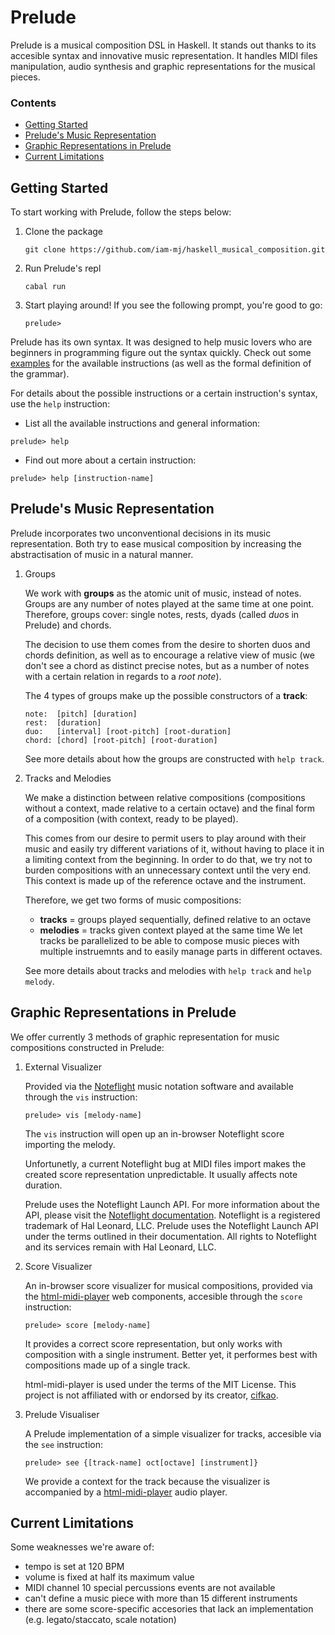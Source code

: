 # Prelude
Prelude is a musical composition DSL in Haskell. It stands out thanks to its accesible syntax and innovative music representation. It handles MIDI files manipulation, audio synthesis and graphic representations for the musical pieces.

### Contents
* [Getting Started](#getting-started)
* [Prelude's Music Representation](#preludes-music-representation)
* [Graphic Representations in Prelude](#graphic-representations-in-prelude)
* [Current Limitations](#current-limitations)

## Getting Started
To start working with Prelude, follow the steps below:
1. Clone the package
   ```
   git clone https://github.com/iam-mj/haskell_musical_composition.git
   ```
2. Run Prelude's repl
   ```
   cabal run
   ```
3. Start playing around!
   If you see the following prompt, you're good to go:
   ```
   prelude>
   ```

Prelude has its own syntax. It was designed to help music lovers who are beginners in programming figure out the syntax quickly.
Check out some [examples](grammar.txt) for the available instructions (as well as the formal definition of the grammar).

For details about the possible instructions or a certain instruction's syntax, use the `help` instruction:
* List all the available instructions and general information:
```
prelude> help
```
* Find out more about a certain instruction:
```
prelude> help [instruction-name]
```

## Prelude's Music Representation
Prelude incorporates two unconventional decisions in its music representation. Both try to ease musical composition by increasing the abstractisation of music in a natural manner.
1. Groups

   We work with **groups** as the atomic unit of music, instead of notes. Groups are any number of notes played at the same time at one point.
   Therefore, groups cover: single notes, rests, dyads (called *duo*s in Prelude) and chords.

   The decision to use them comes from the desire to shorten duos and chords definition, as well as to encourage a relative view of music (we don't see a chord as
   distinct precise notes, but as a number of notes with a certain relation in regards to a *root note*).

   The 4 types of groups make up the possible constructors of a **track**:
   ```
   note:  [pitch] [duration]
   rest:  [duration]
   duo:   [interval] [root-pitch] [root-duration]
   chord: [chord] [root-pitch] [root-duration]
   ```
   See more details about how the groups are constructed with `help track`.

3. Tracks and Melodies

   We make a distinction between relative compositions (compositions without a context, made relative to a certain octave) and the final form of a composition (with context, ready to be played).

   This comes from our desire to permit users to play around with their music and easily try different variations of it, without having to place it in a limiting context from the beginning.
   In order to do that, we try not to burden compositions with an unnecessary context until the very end. This context is made up of the reference octave and the instrument.

   Therefore, we get two forms of music compositions:
   * **tracks**   = groups played sequentially, defined relative to an octave
   * **melodies** = tracks given context played at the same time
   We let tracks be parallelized to be able to compose music pieces with multiple instruemnts and to easily manage parts in different octaves.

    See more details about tracks and melodies with `help track` and `help melody`.
   
## Graphic Representations in Prelude

We offer currently 3 methods of graphic representation for music compositions constructed in Prelude:

1. External Visualizer

   Provided via the [Noteflight](https://www.noteflight.com) music notation software and available through the `vis` instruction:
   ```
   prelude> vis [melody-name]
   ```
   The `vis` instruction will open up an in-browser Noteflight score importing the melody.
  
   Unfortunetly, a current Noteflight bug at MIDI files import makes the created score representation unpredictable. It usually affects note duration.
  
   Prelude uses the Noteflight Launch API. For more information about the API, please visit the [Noteflight documentation](https://www.noteflight.com/info/api/server_doc#launch).
   Noteflight is a registered trademark of Hal Leonard, LLC. Prelude uses the Noteflight Launch API under the terms outlined in their documentation. All rights to Noteflight and its services remain with Hal Leonard, LLC.

2. Score Visualizer

   An in-browser score visualizer for musical compositions, provided via the [html-midi-player](https://github.com/cifkao/html-midi-player) web components, accesible through the `score` instruction:
   ```
   prelude> score [melody-name]
   ```
   It provides a correct score representation, but only works with composition with a single instrument. Better yet, it performes best with compositions made up of a single track.

   html-midi-player is used under the terms of the MIT License. This project is not affiliated with or endorsed by its creator, [cifkao](https://github.com/cifkao).

3. Prelude Visualiser

   A Prelude implementation of a simple visualizer for tracks, accesible via the `see` instruction:
   ```
   prelude> see {[track-name] oct[octave] [instrument]}
   ```
   We provide a context for the track because the visualizer is accompanied by a [html-midi-player](https://github.com/cifkao/html-midi-player) audio player.
   
## Current Limitations
Some weaknesses we're aware of:
* tempo is set at 120 BPM
* volume is fixed at half its maximum value
* MIDI channel 10 special percussions events are not available
* can't define a music piece with more than 15 different instruments
* there are some score-specific accesories that lack an implementation (e.g. legato/staccato, scale notation)
